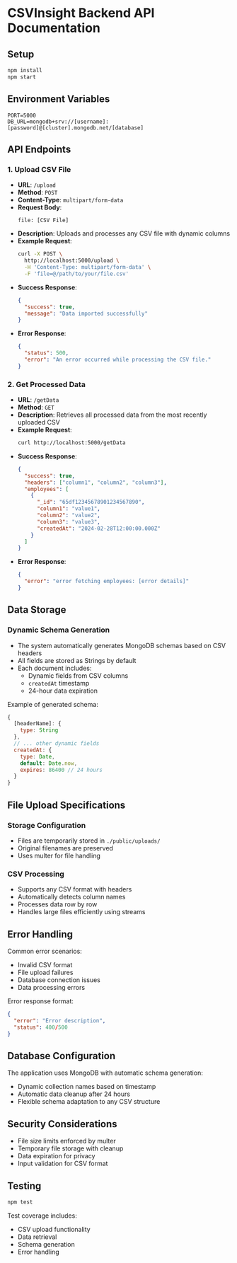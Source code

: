 # CSVInsight Backend API Documentation

## Setup

```bash
npm install
npm start
```

## Environment Variables

```env
PORT=5000
DB_URL=mongodb+srv://[username]:[password]@[cluster].mongodb.net/[database]
```

## API Endpoints

### 1. Upload CSV File
- **URL**: `/upload`
- **Method**: `POST`
- **Content-Type**: `multipart/form-data`
- **Request Body**:
  ```
  file: [CSV File]
  ```
- **Description**: Uploads and processes any CSV file with dynamic columns
- **Example Request**:
  ```bash
  curl -X POST \
    http://localhost:5000/upload \
    -H 'Content-Type: multipart/form-data' \
    -F 'file=@/path/to/your/file.csv'
  ```
- **Success Response**:
  ```json
  {
    "success": true,
    "message": "Data imported successfully"
  }
  ```
- **Error Response**:
  ```json
  {
    "status": 500,
    "error": "An error occurred while processing the CSV file."
  }
  ```

### 2. Get Processed Data
- **URL**: `/getData`
- **Method**: `GET`
- **Description**: Retrieves all processed data from the most recently uploaded CSV
- **Example Request**:
  ```bash
  curl http://localhost:5000/getData
  ```
- **Success Response**:
  ```json
  {
    "success": true,
    "headers": ["column1", "column2", "column3"],
    "employees": [
      {
        "_id": "65df12345678901234567890",
        "column1": "value1",
        "column2": "value2",
        "column3": "value3",
        "createdAt": "2024-02-28T12:00:00.000Z"
      }
    ]
  }
  ```
- **Error Response**:
  ```json
  {
    "error": "error fetching employees: [error details]"
  }
  ```

## Data Storage

### Dynamic Schema Generation
- The system automatically generates MongoDB schemas based on CSV headers
- All fields are stored as Strings by default
- Each document includes:
  - Dynamic fields from CSV columns
  - `createdAt` timestamp
  - 24-hour data expiration

Example of generated schema:
```javascript
{
  [headerName]: { 
    type: String 
  },
  // ... other dynamic fields
  createdAt: {
    type: Date,
    default: Date.now,
    expires: 86400 // 24 hours
  }
}
```

## File Upload Specifications

### Storage Configuration
- Files are temporarily stored in `./public/uploads/`
- Original filenames are preserved
- Uses multer for file handling

### CSV Processing
- Supports any CSV format with headers
- Automatically detects column names
- Processes data row by row
- Handles large files efficiently using streams

## Error Handling

Common error scenarios:
- Invalid CSV format
- File upload failures
- Database connection issues
- Data processing errors

Error response format:
```json
{
  "error": "Error description",
  "status": 400/500
}
```

## Database Configuration

The application uses MongoDB with automatic schema generation:
- Dynamic collection names based on timestamp
- Automatic data cleanup after 24 hours
- Flexible schema adaptation to any CSV structure

## Security Considerations

- File size limits enforced by multer
- Temporary file storage with cleanup
- Data expiration for privacy
- Input validation for CSV format

## Testing

```bash
npm test
```

Test coverage includes:
- CSV upload functionality
- Data retrieval
- Schema generation
- Error handling
